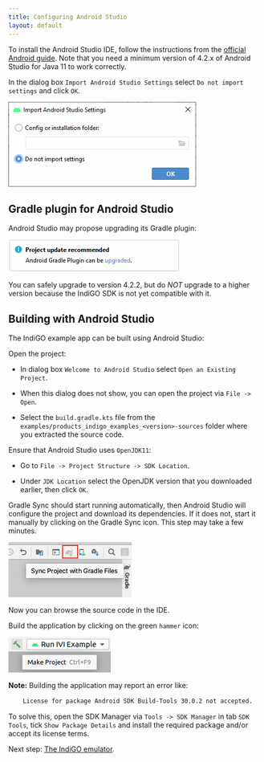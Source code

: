 ```yaml
---
title: Configuring Android Studio
layout: default
---
```


To install the Android Studio IDE, follow the instructions from the
[official Android guide](https://developer.android.com/studio/install).
Note that you need a minimum version of 4.2.x of Android Studio for Java 11 to work correctly.

In the dialog box `Import Android Studio Settings` select `Do not import settings` and click `OK`.

![Import Android Studio settings](images/android_studio_import_settings.png "Import Android Studio Settings")

## Gradle plugin for Android Studio

Android Studio may propose upgrading its Gradle plugin:

![Upgrade Gradle Plugin](images/android_studio_upgrade_gradle_plugin.png "Upgrade Gradle Plugin")

You can safely upgrade to version 4.2.2, but do _NOT_ upgrade to a higher version because the
IndiGO SDK is not yet compatible with it.

## Building with Android Studio

The IndiGO example app can be built using Android Studio:

Open the project:

- In dialog box `Welcome to Android Studio` select `Open an Existing Project`.

- When this dialog does not show, you can open the project via `File -> Open`.

- Select the `build.gradle.kts` file from the
  `examples/products_indigo_examples_<version>-sources` folder where you extracted the source code.

Ensure that Android Studio uses `OpenJDK11`:

- Go to `File -> Project Structure -> SDK Location`.

- Under `JDK Location` select the OpenJDK version that you downloaded earlier, then click `OK`.

Gradle Sync should start running automatically, then Android Studio will configure the project and
download its dependencies. If it does not, start it manually by clicking on the Gradle Sync icon.
This step may take a few minutes.

![Android Studio - Gradle sync](images/android_studio_gradle_sync.png "Android Studio gradle sync")

Now you can browse the source code in the IDE.

Build the application by clicking on the green `hammer` icon:

![Android Studio - Build project](images/android_studio_build_project.png "Android Studio build project")

__Note:__ Building the application may report an error like:

```bash
    License for package Android SDK Build-Tools 30.0.2 not accepted.
```

To solve this, open the SDK Manager via `Tools -> SDK Manager` in tab `SDK Tools`, tick
`Show Package Details` and install the required package and/or accept its license terms.

Next step: [The IndiGO emulator](6.%20the-indigo-emulator.html).

